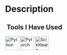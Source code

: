 <h1> Description </h1>

<h2> &nbsp;Tools I Have Used</h2>
<p align="left">
<img src="https://cdn.jsdelivr.net/gh/devicons/devicon@latest/icons/python/python-original-wordmark.svg" alt="Python" width="45" height="45" />
<img src="https://cdn.jsdelivr.net/gh/devicons/devicon@latest/icons/pytorch/pytorch-original-wordmark.svg" alt="Pytorch" width="45" height="45"/>
<img src="https://cdn.jsdelivr.net/gh/devicons/devicon@latest/icons/scikitlearn/scikitlearn-original.svg" alt="Scikitlearn" width="45" height="45" />
          
</p>
